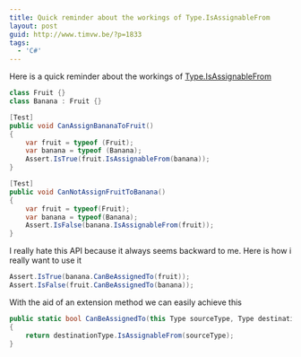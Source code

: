 ```yaml
---
title: Quick reminder about the workings of Type.IsAssignableFrom
layout: post
guid: http://www.timvw.be/?p=1833
tags:
  - 'C#'
---
```

Here is a quick reminder about the workings of [Type.IsAssignableFrom](http://msdn.microsoft.com/en-us/library/system.type.isassignablefrom.aspx)

```csharp
class Fruit {}
class Banana : Fruit {}

[Test]
public void CanAssignBananaToFruit()
{
	var fruit = typeof (Fruit);
	var banana = typeof (Banana);
	Assert.IsTrue(fruit.IsAssignableFrom(banana));
}

[Test]
public void CanNotAssignFruitToBanana()
{
	var fruit = typeof(Fruit);
	var banana = typeof(Banana);
	Assert.IsFalse(banana.IsAssignableFrom(fruit));
}
```

I really hate this API because it always seems backward to me. Here is how i really want to use it

```csharp
Assert.IsTrue(banana.CanBeAssignedTo(fruit));
Assert.IsFalse(fruit.CanBeAssignedTo(banana));
```

With the aid of an extension method we can easily achieve this

```csharp
public static bool CanBeAssignedTo(this Type sourceType, Type destinationType)
{
	return destinationType.IsAssignableFrom(sourceType);
}
```
